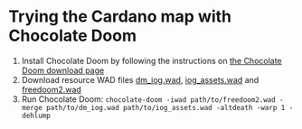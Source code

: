 # Trying the Cardano map with Chocolate Doom

1. Install Chocolate Doom by following the instructions on [the Chocolate Doom download page](https://www.chocolate-doom.org/wiki/index.php/Downloads)
2. Download resource WAD files [dm_iog.wad](https://github.com/cardano-scaling/hydra-doom/raw/refs/heads/main/public/dm_iog.wad), [iog_assets.wad](https://github.com/cardano-scaling/hydra-doom/raw/refs/heads/main/public/iog_assets.wad) and [freedoom2.wad](https://github.com/cardano-scaling/hydra-doom/raw/refs/heads/main/public/freedoom2.wad)
3. Run Chocolate Doom: `chocolate-doom -iwad path/to/freedoom2.wad -merge path/to/dm_iog.wad path/to/iog_assets.wad -altdeath -warp 1 -dehlump`